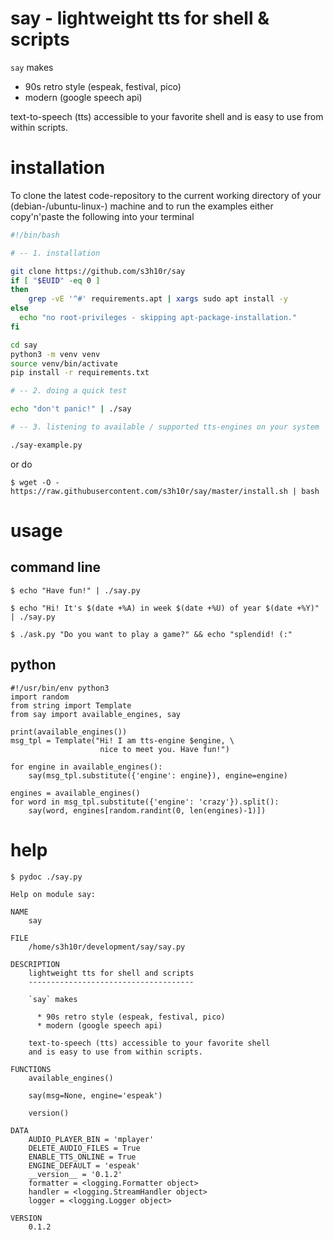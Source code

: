 # say - lightweight tts for shell & scripts

`say` makes 

  * 90s retro style (espeak, festival, pico)
  * modern (google speech api)

text-to-speech (tts) accessible to your favorite shell 
and is easy to use from within scripts.


installation
============

To clone the latest code-repository to the current working directory of 
your (debian-/ubuntu-linux-) machine and to run the examples
either copy'n'paste the following into your terminal

```bash
#!/bin/bash

# -- 1. installation 

git clone https://github.com/s3h10r/say
if [ "$EUID" -eq 0 ] 
then
    grep -vE '^#' requirements.apt | xargs sudo apt install -y
else
  echo "no root-privileges - skipping apt-package-installation."
fi

cd say 
python3 -m venv venv
source venv/bin/activate
pip install -r requirements.txt

# -- 2. doing a quick test 

echo "don't panic!" | ./say

# -- 3. listening to available / supported tts-engines on your system 

./say-example.py
```

or do

```console
$ wget -O - https://raw.githubusercontent.com/s3h10r/say/master/install.sh | bash
```


usage 
=====

command line
------------

```console
$ echo "Have fun!" | ./say.py
``` 

```console
$ echo "Hi! It's $(date +%A) in week $(date +%U) of year $(date +%Y)" | ./say.py
``` 

```console
$ ./ask.py "Do you want to play a game?" && echo "splendid! (:"
```

<!--
```
# -- **TODO** args/docopts

$ echo "Look Dave, I can see you're really upset about this." | ./say --engine=espeak --scrolling=True --fps=25
```
btw. a graphical version (experimental):

```console
$ ./xsay.py "This is because we can. Have fun!""
```
-->

python
------

```
#!/usr/bin/env python3
import random
from string import Template
from say import available_engines, say

print(available_engines())
msg_tpl = Template("Hi! I am tts-engine $engine, \
                    nice to meet you. Have fun!")

for engine in available_engines():
    say(msg_tpl.substitute({'engine': engine}), engine=engine)

engines = available_engines()
for word in msg_tpl.substitute({'engine': 'crazy'}).split():
    say(word, engines[random.randint(0, len(engines)-1)])
```

help
====

```console
$ pydoc ./say.py

Help on module say:

NAME
    say

FILE
    /home/s3h10r/development/say/say.py

DESCRIPTION
    lightweight tts for shell and scripts
    -------------------------------------
    
    `say` makes
    
      * 90s retro style (espeak, festival, pico)
      * modern (google speech api)
    
    text-to-speech (tts) accessible to your favorite shell
    and is easy to use from within scripts.

FUNCTIONS
    available_engines()
    
    say(msg=None, engine='espeak')
    
    version()

DATA
    AUDIO_PLAYER_BIN = 'mplayer'
    DELETE_AUDIO_FILES = True
    ENABLE_TTS_ONLINE = True
    ENGINE_DEFAULT = 'espeak'
    __version__ = '0.1.2'
    formatter = <logging.Formatter object>
    handler = <logging.StreamHandler object>
    logger = <logging.Logger object>

VERSION
    0.1.2
```

